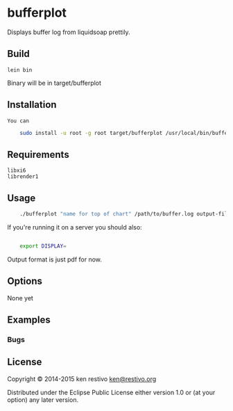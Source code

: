 # bufferplot

Displays buffer log from liquidsoap prettily.

## Build

	lein bin

Binary will be in target/bufferplot


## Installation
	You can
```sh
	sudo install -u root -g root target/bufferplot /usr/local/bin/bufferplot
```

## Requirements

	libxi6
	librender1


## Usage

```sh
	./bufferplot "name for top of chart" /path/to/buffer.log output-filename.pdf
```

If you're running it on a server you should also:

```sh

	export DISPLAY=

```

Output format is just pdf for now.

## Options

None yet

## Examples



### Bugs


## License

Copyright © 2014-2015 ken restivo <ken@restivo.org>

Distributed under the Eclipse Public License either version 1.0 or (at
your option) any later version.
